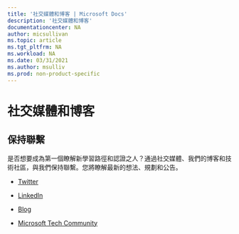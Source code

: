 ```yaml
---
title: '社交媒體和博客 | Microsoft Docs'
description: '社交媒體和博客' 
documentationcenter: NA 
author: micsullivan
ms.topic: article
ms.tgt_pltfrm: NA
ms.workload: NA
ms.date: 03/31/2021
ms.author: msulliv
ms.prod: non-product-specific
---
```

# 社交媒體和博客

## 保持聯繫

是否想要成為第一個瞭解新學習路徑和認證之人？通過社交媒體、我們的博客和技術社區，與我們保持聯繫。您將瞭解最新的想法、規劃和公告。

- [Twitter](https://twitter.com/microsoftlearn)

- [LinkedIn](https://www.linkedin.com/showcase/microsoftlearn/)

- [Blog](https://techcommunity.microsoft.com/t5/microsoft-learn-blog/bg-p/MicrosoftLearnBlog)

- [Microsoft Tech Community](https://techcommunity.microsoft.com/t5/microsoft-learn/ct-p/MicrosoftLearn)